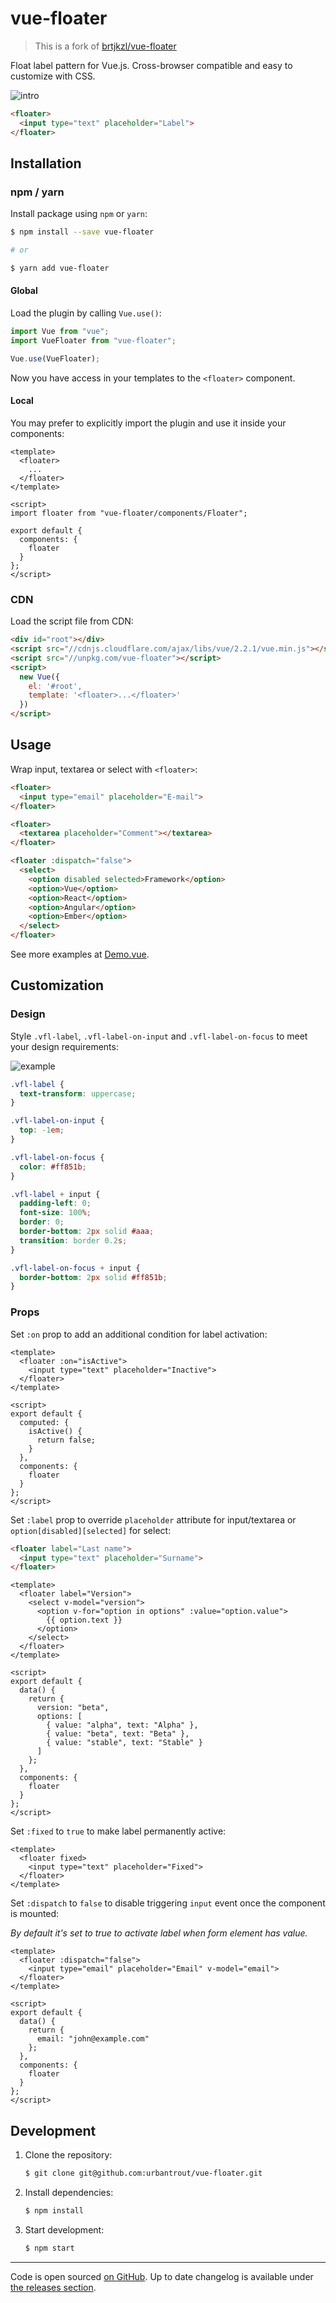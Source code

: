 # vue-floater

>  This is a fork of [brtjkzl/vue-floater](https://github.com/brtjkzl/vue-floater)

Float label pattern for Vue.js. Cross-browser compatible and easy to customize
with CSS.

![intro](https://github.com/urbantrout/vue-floater/raw/master/demo/intro.gif)

```html
<floater>
  <input type="text" placeholder="Label">
</floater>
```

## Installation

### npm / yarn

Install package using `npm` or `yarn`:

```sh
$ npm install --save vue-floater

# or

$ yarn add vue-floater
```

#### Global

Load the plugin by calling `Vue.use()`:

```js
import Vue from "vue";
import VueFloater from "vue-floater";

Vue.use(VueFloater);
```

Now you have access in your templates to the `<floater>` component.

#### Local

You may prefer to explicitly import the plugin and use it inside your components:

```vue
<template>
  <floater>
    ...
  </floater>
</template>

<script>
import floater from "vue-floater/components/Floater";

export default {
  components: {
    floater
  }
};
</script>
```

### CDN

Load the script file from CDN:

```html
<div id="root"></div>
<script src="//cdnjs.cloudflare.com/ajax/libs/vue/2.2.1/vue.min.js"></script>
<script src="//unpkg.com/vue-floater"></script>
<script>
  new Vue({
    el: '#root',
    template: '<floater>...</floater>'
  })
</script>
```

## Usage

Wrap input, textarea or select with `<floater>`:

```html
<floater>
  <input type="email" placeholder="E-mail">
</floater>

<floater>
  <textarea placeholder="Comment"></textarea>
</floater>

<floater :dispatch="false">
  <select>
    <option disabled selected>Framework</option>
    <option>Vue</option>
    <option>React</option>
    <option>Angular</option>
    <option>Ember</option>
  </select>
</floater>
```

See more examples at [Demo.vue](https://github.com/urbantrout/vue-floater/blob/master/demo/Demo.vue).

## Customization

### Design

Style `.vfl-label`, `.vfl-label-on-input` and `.vfl-label-on-focus`
to meet your design requirements:

![example](https://github.com/urbantrout/vue-floater/raw/master/demo/example.gif)

```css
.vfl-label {
  text-transform: uppercase;
}

.vfl-label-on-input {
  top: -1em;
}

.vfl-label-on-focus {
  color: #ff851b;
}

.vfl-label + input {
  padding-left: 0;
  font-size: 100%;
  border: 0;
  border-bottom: 2px solid #aaa;
  transition: border 0.2s;
}

.vfl-label-on-focus + input {
  border-bottom: 2px solid #ff851b;
}
```

### Props

Set `:on` prop to add an additional condition for label activation:

```vue
<template>
  <floater :on="isActive">
    <input type="text" placeholder="Inactive">
  </floater>
</template>

<script>
export default {
  computed: {
    isActive() {
      return false;
    }
  },
  components: {
    floater
  }
};
</script>
```

Set `:label` prop to override `placeholder` attribute for input/textarea or
`option[disabled][selected]` for select:

```html
<floater label="Last name">
  <input type="text" placeholder="Surname">
</floater>
```

```vue
<template>
  <floater label="Version">
    <select v-model="version">
      <option v-for="option in options" :value="option.value">
        {{ option.text }}
      </option>
    </select>
  </floater>
</template>

<script>
export default {
  data() {
    return {
      version: "beta",
      options: [
        { value: "alpha", text: "Alpha" },
        { value: "beta", text: "Beta" },
        { value: "stable", text: "Stable" }
      ]
    };
  },
  components: {
    floater
  }
};
</script>
```

Set `:fixed` to `true` to make label permanently active:

```vue
<template>
  <floater fixed>
    <input type="text" placeholder="Fixed">
  </floater>
</template>
```

Set `:dispatch` to `false` to disable triggering `input` event
once the component is mounted:

_By default it's set to true to activate label when form element has value._

```vue
<template>
  <floater :dispatch="false">
    <input type="email" placeholder="Email" v-model="email">
  </floater>
</template>

<script>
export default {
  data() {
    return {
      email: "john@example.com"
    };
  },
  components: {
    floater
  }
};
</script>
```

## Development

1.  Clone the repository:

    ```sh
    $ git clone git@github.com:urbantrout/vue-floater.git
    ```

2.  Install dependencies:

    ```sh
    $ npm install
    ```

3.  Start development:

    ```sh
    $ npm start
    ```

---

Code is open sourced [on GitHub](https://github.com/urbantrout/vue-floater). Up to date changelog is available under [the releases section](https://github.com/urbantrout/vue-floater/releases).
